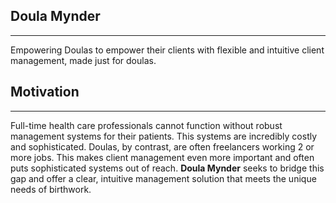 ## Doula Mynder
----

Empowering Doulas to empower their clients with flexible and intuitive client management, made just for doulas.

## Motivation
---
Full-time health care professionals cannot function without robust management systems for their patients. This systems
are incredibly costly and sophisticated. Doulas, by contrast, are often freelancers working 2 or more jobs. This
makes client management even more important and often puts sophisticated systems out of reach. __Doula Mynder__ seeks to
bridge this gap and offer a clear, intuitive management solution that meets the unique needs of birthwork.
